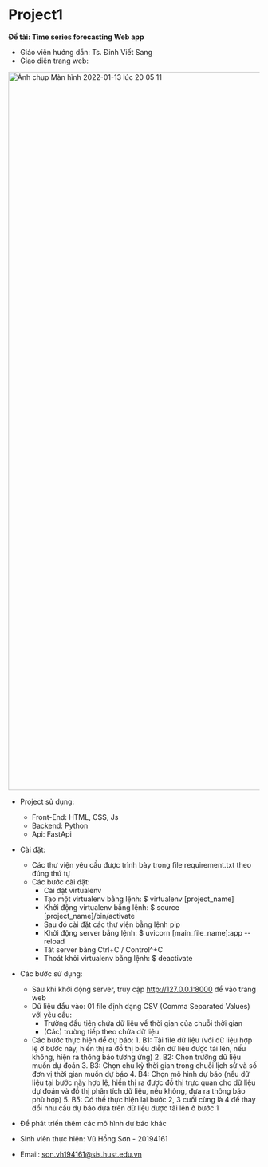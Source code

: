 # Project1

**Đề tài: Time series forecasting Web app**
* Giáo viên hướng dẫn: Ts. Đinh Viết Sang
* Giao diện trang web:
<img width="1440" alt="Ảnh chụp Màn hình 2022-01-13 lúc 20 05 11" src="https://user-images.githubusercontent.com/68985886/149335455-fb376ef5-1c02-42f3-84ad-e9d7f1ec5bed.png">

* Project sử dụng:
  * Front-End: HTML, CSS, Js
  * Backend: Python
  * Api: FastApi

* Cài đặt: 
  * Các thư viện yêu cầu được trình bày trong file requirement.txt theo đúng thứ tự
  * Các bước cài đặt:
    - Cài đặt virtualenv
    - Tạo một virtualenv bằng lệnh:
      $ virtualenv [project_name] 
    - Khởi động virtualenv bằng lệnh:
      $ source [project_name]/bin/activate
    - Sau đó cài đặt các thư viện bằng lệnh pip
    - Khởi động server bằng lệnh:
      $ uvicorn [main_file_name]:app --reload
    - Tăt server bằng Ctrl+C / Control^+C
    - Thoát khỏi virtualenv bằng lệnh:
      $ deactivate
      
* Các bước sử dụng:
   - Sau khi khởi động server, truy cập http://127.0.0.1:8000 để vào trang web
   - Dữ liệu đầu vào: 01 file định dạng CSV (Comma Separated Values) với yêu cầu:
      + Trường đầu tiên chứa dữ liệu về thời gian của chuỗi thời gian
      + (Các) trường tiếp theo chứa dữ liệu
   -	Các bước thực hiện để dự báo:
      1.	B1: Tải file dữ liệu (với dữ liệu hợp lệ ở bước này, hiển thị ra đồ thị biểu diễn dữ liệu được tải lên, nếu không, hiện ra thông báo tương ứng)
      2.	B2: Chọn trường dữ liệu muốn dự đoán
      3.	B3: Chọn chu kỳ thời gian trong chuỗi lịch sử và số đơn vị thời gian muốn dự báo
      4.	B4: Chọn mô hình dự báo (nếu dữ liệu tại bước này hợp lệ, hiển thị ra được đồ thị trực quan cho dữ liệu dự đoán và đồ thị phân tích dữ liệu, nếu không,       đưa ra thông báo phù hợp)
      5.	B5: Có thể thực hiện lại bước 2, 3 cuối cùng là 4 để thay đổi nhu cầu dự báo dựa trên dữ liệu được tải lên ở bước 1


* Để phát triển thêm các mô hình dự báo khác
* Sinh viên thực hiện: Vũ Hồng Sơn - 20194161
* Email: son.vh194161@sis.hust.edu.vn




